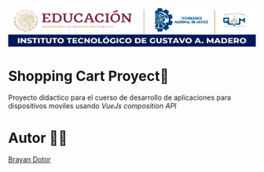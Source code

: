 ![Itgam Banner](https://raw.githubusercontent.com/brayandotor/VuesJS-ShoppingCart1/main/md/img/banner.png)
# Shopping Cart Proyect🛒

Proyecto didactico para el cuerso de desarrollo de aplicaciones para dispositivos moviles usando _VueJs composition API_

# Autor 👨‍🎓
[Brayan Dotor](https://github.com/brayandotor)

